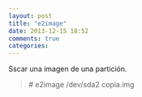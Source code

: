 ```yaml
---
layout: post
title: "e2image"
date: 2013-12-15 18:52
comments: true
categories: 
---
```

Sscar una imagen de una partición.

>\# e2image /dev/sda2 copia.img

